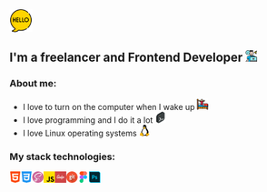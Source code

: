 <img src="icons/hello.png" alt="Hello" width="40">

## I'm a freelancer and Frontend Developer <img src="icons/freelancer.png" alt="Freelancer" width="20">

### About me:

- I love to turn on the computer when I wake up <img src="icons/wakeup.png" alt="Wake up" width="20">
- I love programming and I do it a lot <img src="icons/code.png" alt="Coding" width="20">
- I love Linux operating systems <img src="icons/linux.png" alt="Linux" width="20">

### My stack technologies:

<img src="icons/html.png" alt="HTML" width="20"><img src="icons/css.png" alt="CSS" width="20"><img src="icons/scss.png" alt="SCSS" width="20"><img src="icons/js.png" alt="JS" width="20"><img src="icons/gulp.webp" alt="Gulp" width="20"><img src="icons/git.png" alt="Git" width="20"><img src="icons/figma.png" alt="Figma" width="20"><img src="icons/photoshop.png" alt="Photoshop" width="20">
